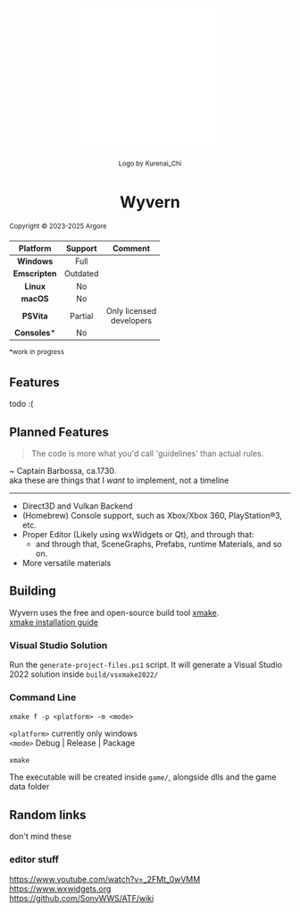 
<p align="center">
  <img width="256" height="256" src="resources/icon.png">
</p>
<p align="center"><sup>Logo by Kurenai_Chi </sup></p>
<h1 align="center">Wyvern</h1>

<sup>Copyright © 2023-2025 Argore</sup>

| Platform         | Support  | Comment |
| :--------------: | :------: | :-----: |
| **Windows**      | Full     |         |
| **Emscripten**   | Outdated |         |
| **Linux**        | No       |         |
| **macOS**        | No       |         |
| **PSVita**       | Partial  | Only licensed <br> developers |
| **Consoles***    | No       |         |

<sup>*work in progress</sup> 

## Features
todo :(
## Planned Features
> The code is more what you'd call 'guidelines' than actual rules.

~ Captain Barbossa, ca.1730.  
aka these are things that I _want_ to implement, not a timeline

---
* Direct3D and Vulkan Backend
* (Homebrew) Console support, such as Xbox/Xbox 360, PlayStation®3, etc.
* Proper Editor (Likely using wxWidgets or Qt), and through that:
  * and through that, SceneGraphs, Prefabs, runtime Materials, and so on.
* More versatile materials  

## Building
Wyvern uses the free and open-source build tool [xmake](https://github.com/xmake-io/xmake).  
[xmake installation guide](https://xmake.io/#/guide/installation)  

### Visual Studio Solution
Run the `generate-project-files.ps1` script. It will generate a Visual Studio 2022 solution inside `build/vsxmake2022/`

### Command Line
```
xmake f -p <platform> -m <mode>
```
`<platform>` currently only windows  
`<mode>` Debug | Release | Package  

```
xmake
```
The executable will be created inside `game/`, alongside dlls and the game data folder

## Random links
don't mind these
### editor stuff 
https://www.youtube.com/watch?v=_2FMt_0wVMM  
https://www.wxwidgets.org  
https://github.com/SonyWWS/ATF/wiki
